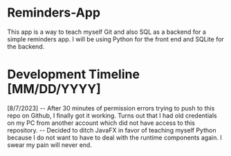 # Reminders-App
This app is a way to teach myself Git and also SQL as a backend for a simple reminders app. I will be using Python for the front end and SQLite for the backend.

# Development Timeline [MM/DD/YYYY]
[8/7/2023]
 -- After 30 minutes of permission errors trying to push to this repo on Github, I finally got it working. Turns out that I had old credentials on my PC from another account which did not have access to this repository.
 -- Decided to ditch JavaFX in favor of teaching myself Python because I do not want to have to deal with the runtime components again. I swear my pain will never end.